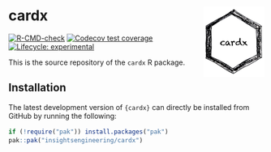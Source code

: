 # cardx <a href="https://insightsengineering.github.io/cardx"><img src="man/figures/logo.png" align="right" height="138" alt="cardx website" /></a>

<!-- badges: start -->
[![R-CMD-check](https://github.com/insightsengineering/cardx/actions/workflows/R-CMD-check.yaml/badge.svg)](https://github.com/insightsengineering/cardx/actions/workflows/R-CMD-check.yaml)
[![Codecov test coverage](https://codecov.io/gh/insightsengineering/cardx/branch/main/graph/badge.svg)](https://app.codecov.io/gh/insightsengineering/cardx?branch=main)
[![Lifecycle: experimental](https://img.shields.io/badge/lifecycle-experimental-orange.svg)](https://lifecycle.r-lib.org/articles/stages.html#experimental)
<!-- badges: end -->


This is the source repository of the `cardx` R package.

## Installation

The latest development version of `{cardx}` can directly be installed from GitHub by running the following:

```r
if (!require("pak")) install.packages("pak")
pak::pak("insightsengineering/cardx")
```
